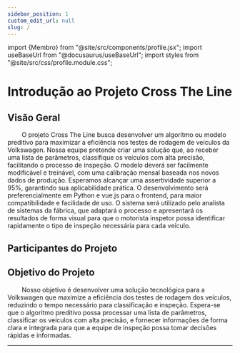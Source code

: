 ```yaml
---
sidebar_position: 1
custom_edit_url: null
slug: /
---
```


import {Membro} from "@site/src/components/profile.jsx";
import useBaseUrl from "@docusaurus/useBaseUrl";
import styles from "@site/src/css/profile.module.css";

# Introdução ao Projeto Cross The Line

## Visão Geral

&emsp;&emsp; O projeto Cross The Line busca desenvolver um algoritmo ou modelo preditivo para maximizar a eficiência nos testes de rodagem de veículos da Volkswagen. Nossa equipe pretende criar uma solução que, ao receber uma lista de parâmetros, classifique os veículos com alta precisão, facilitando o processo de inspeção. O modelo deverá ser facilmente modificável e treinável, com uma calibração mensal baseada nos novos dados de produção. Esperamos alcançar uma assertividade superior a 95%, garantindo sua aplicabilidade prática. O desenvolvimento será preferencialmente em Python e vue.js para o frontend, para maior compatibilidade e facilidade de uso. O sistema será utilizado pelo analista de sistemas da fábrica, que adaptará o processo e apresentará os resultados de forma visual para que o motorista inspetor possa identificar rapidamente o tipo de inspeção necessária para cada veículo.

## Participantes do Projeto

<div className={styles.profiles}>
    <Membro nome="Antonio Artimonte" imagem={useBaseUrl("https://media.licdn.com/dms/image/v2/D4D03AQHWhBcP5iT58g/profile-displayphoto-shrink_800_800/profile-displayphoto-shrink_800_800/0/1703212257337?e=1733961600&v=beta&t=ZiXuRXZrwq1RfsBaQZBoulfgN9X3yIvl0QkcvS0W3VI")} linkedin="https://www.linkedin.com/in/antonio-guimar%C3%A3es-2bb961264/"></Membro>
    <Membro nome="Ana Marques" imagem={useBaseUrl("https://media.licdn.com/dms/image/v2/D4D03AQGufPq2gZ_hKw/profile-displayphoto-shrink_200_200/profile-displayphoto-shrink_200_200/0/1725461208266?e=1732147200&v=beta&t=uqvSC3W9MnLz6GYriI1W11HeUtBnwcgos4xK4FO3JPU")} linkedin="https://www.linkedin.com/in/ana-clara-madureira-marques/"></Membro>
    <Membro nome="Breno Santos" imagem={useBaseUrl("https://media.licdn.com/dms/image/v2/D4D03AQGrZG9Tv9JdZg/profile-displayphoto-shrink_200_200/profile-displayphoto-shrink_200_200/0/1711976052733?e=1733961600&v=beta&t=8xy2b08wwlwMEFFAXy7EwC4KS83kZaT14891_OlU-Co")} linkedin="https://www.linkedin.com/in/breno-santos-0843131b8/"></Membro>
    <Membro nome="Eduardo Barreto" imagem={useBaseUrl("https://media.licdn.com/dms/image/v2/D4D03AQHcmdXszbRiEA/profile-displayphoto-shrink_200_200/profile-displayphoto-shrink_200_200/0/1674764017034?e=1733961600&v=beta&t=uPpQJuyFAufSlE9mV1Y1tcbXjw3J3U_ivMb_z9iCTDg")} linkedin="https://www.linkedin.com/in/eduardosbarreto/"></Membro>
    <Membro nome="Fernando Antonio" imagem={useBaseUrl("https://media.licdn.com/dms/image/v2/D4D03AQEDNLTZO5WUdA/profile-displayphoto-shrink_200_200/profile-displayphoto-shrink_200_200/0/1728383447646?e=1733961600&v=beta&t=sOaZtW8fDx1trLvPaR-Ajp4lC6I_PyYQkKTsyKW0SXM")} linkedin="https://www.linkedin.com/in/fernando-vasconcellos-/"></Membro>
    <Membro nome="Gabrielle Cartaxo" imagem={useBaseUrl("https://media.licdn.com/dms/image/v2/D4D03AQEfVzBjp90nww/profile-displayphoto-shrink_200_200/profile-displayphoto-shrink_200_200/0/1725493708801?e=1732147200&v=beta&t=lSVcuQInahTdueSQFKkFSdtDgrjTQ3R74yJU1Hw-DTg")} linkedin="https://www.linkedin.com/in/gabriellediascartaxo/"></Membro>
    <Membro nome="Ivan Ferreira" imagem={useBaseUrl("https://media.licdn.com/dms/image/v2/D4D03AQFRTfYyNhvmmA/profile-displayphoto-shrink_800_800/profile-displayphoto-shrink_800_800/0/1681734950128?e=1733961600&v=beta&t=M2bgsIGjFd_G09CQEA-illNiVas-GjIv4ZuHXbUcLbk")} linkedin="https://www.linkedin.com/in/naruto/"></Membro>
</div>

## Objetivo do Projeto

&emsp;&emsp; Nosso objetivo é desenvolver uma solução tecnológica para a Volkswagen que maximize a eficiência dos testes de rodagem dos veículos, reduzindo o tempo necessário para classificação e inspeção. Espera-se que o algoritmo preditivo possa processar uma lista de parâmetros, classificar os veículos com alta precisão, e fornecer informações de forma clara e integrada para que a equipe de inspeção possa tomar decisões rápidas e informadas.

---
